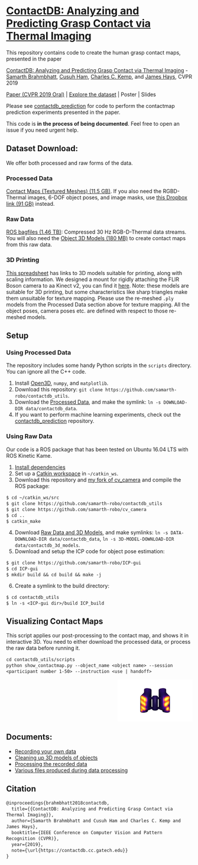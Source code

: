 # [ContactDB: Analyzing and Predicting Grasp Contact via Thermal Imaging](https://contactdb.cc.gatech.edu)
This repository contains code to create the human grasp contact maps, presented in the paper 

[ContactDB: Analyzing and Predicting Grasp Contact via Thermal Imaging](https://contactdb.cc.gatech.edu) - [Samarth Brahmbhatt](https://samarth-robo.github.io/), [Cusuh Ham](https://cusuh.github.io/), [Charles C. Kemp](http://ckemp.bme.gatech.edu/), and [James Hays](https://www.cc.gatech.edu/~hays/), CVPR 2019

[Paper (CVPR 2019 Oral)](https://arxiv.org/abs/1904.06830) | [Explore the dataset](https://contactdb.cc.gatech.edu/contactdb_explorer.html) | Poster | Slides

Please see [contactdb_prediction](https://github.com/samarth-robo/contactdb_prediction) for code to perform the contactmap prediction experiments presented in the paper.

This code is **in the process of being documented**. Feel free to open an issue if you need urgent help.

## Dataset Download:
We offer both processed and raw forms of the data.
### Processed Data
[Contact Maps (Textured Meshes) (11.5 GB)](https://www.dropbox.com/sh/gzwk21ssod63xdl/AAAJ5StPMS2eid2MnZddBGsca?dl=0). If you also need the RGBD-Thermal images, 6-DOF object poses, and image masks, use [this Dropbox link (91 GB)](https://www.dropbox.com/sh/yjp1s73ollrfafi/AAATWS-1l-MzUcNtahR36fB-a?dl=0) instead.
### Raw Data
[ROS bagfiles (1.46 TB)](https://www.dropbox.com/sh/hn90i9qglddnfpb/AABfB3pd34nkEF7_usktvVLMa?dl=0): Compressed 30 Hz RGB-D-Thermal data streams. You will also need the [Object 3D Models (180 MB)](https://www.dropbox.com/sh/5rnxri7dzh9ciy3/AABXgwqpmBtlXgQc8aWBVl8aa?dl=0) to create contact maps from this raw data.
### 3D Printing
[This spreadsheet](https://docs.google.com/spreadsheets/d/1v1BqZJOKQ0chPYkBFVJvfToLU7KWs-2RRb2tsJ5IDP8/edit?usp=sharing) has
links to 3D models suitable for printing, along with scaling information. We designed a mount for rigidly attaching the FLIR
Boson camera to aa Kinect v2, you can find it
[here](https://drive.google.com/file/d/1b-jSd6bSO9J4HP4xitSNaxbpIfzsovN8/view?usp=sharing).
Note: these models are suitable for 3D printing, but some characteristics like sharp triangles make them unsuitable for texture mapping. Please use the re-meshed `.ply` models from the Processed Data section above for texture mapping. All the object poses, camera poses etc. are defined with respect to those re-meshed models.

## Setup
### Using Processed Data
The repository includes some handy Python scripts in the `scripts` directory. You can ignore all the C++ code.
1. Install [Open3D](http://www.open3d.org/docs/getting_started.html), `numpy`, and `matplotlib`.
2. Download this repository: `git clone https://github.com/samarth-robo/contactdb_utils`.
3. Download the [Processed Data](#processed-data), and make the symlink: `ln -s DOWNLOAD-DIR data/contactdb_data`.
4. If you want to perform machine learning experiments, check out the [contactdb_prediction](https://github.com/samarth-robo/contactdb_prediction) repository.
### Using Raw Data
Our code is a ROS package that has been tested on Ubuntu 16.04 LTS with ROS Kinetic Kame.
1. [Install dependencies](docs/deps.md)
2. Set up a [Catkin workspace](http://wiki.ros.org/catkin/Tutorials/create_a_workspace) in `~/catkin_ws`.
3. Download this repository and [my fork of cv_camera](https://github.com/samarth-robo/cv_camera) and compile the ROS package:
```
$ cd ~/catkin_ws/src
$ git clone https://github.com/samarth-robo/contactdb_utils
$ git clone https://github.com/samarth-robo/cv_camera
$ cd ..
$ catkin_make
```
4. Download [Raw Data and 3D Models](#raw-data), and make symlinks:
`ln -s DATA-DOWNLOAD-DIR data/contactdb_data`, `ln -s 3D-MODEL-DOWNLOAD-DIR data/contactdb_3d_models`.
5. Download and setup the ICP code for object pose estimation:
```
$ git clone https://github.com/samarth-robo/ICP-gui
$ cd ICP-gui
$ mkdir build && cd build && make -j
```
6. Create a symlink to the build directory:
```
$ cd contactdb_utils
$ ln -s <ICP-gui dir>/build ICP_build
```

## Visualizing Contact Maps
This script applies our post-processing to the contact map, and shows it in interactive 3D. You need to either download the processed data, or process the raw data before running it.
```
cd contactdb_utils/scripts
python show_contactmap.py --object_name <object name> --session <participant number 1-50> --instruction <use | handoff>
```
<img src="contactmap_example.gif" style="display: block;margin-left: auto;,margin-right: auto;width: 40%"></img>

## Documents:
- [Recording your own data](docs/recording_steps.md)
- [Cleaning up 3D models of objects](docs/3d_model_cleaning.md)
- [Processing the recorded data](docs/processing_steps.md)
- [Various files produced during data processing](docs/data_files.md)

## Citation
```
@inproceedings{brahmbhatt2018contactdb,
  title={{ContactDB: Analyzing and Predicting Grasp Contact via Thermal Imaging}},
  author={Samarth Brahmbhatt and Cusuh Ham and Charles C. Kemp and James Hays},
  booktitle={IEEE Conference on Computer Vision and Pattern Recognition (CVPR)},
  year={2019},
  note={\url{https://contactdb.cc.gatech.edu}}
}
```
